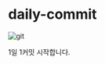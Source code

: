 # daily-commit
![git](https://user-images.githubusercontent.com/47709585/196731192-78b90c7c-b02d-4500-a464-2f4b334b0393.PNG)


1일 1커밋 시작합니다.
